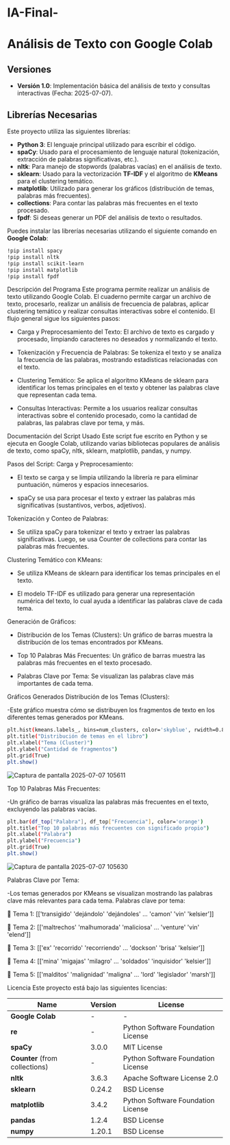 # IA-Final-
# Análisis de Texto con Google Colab

## Versiones

- **Versión 1.0**: Implementación básica del análisis de texto y consultas interactivas (Fecha: 2025-07-07).

## Librerías Necesarias

Este proyecto utiliza las siguientes librerías:

- **Python 3**: El lenguaje principal utilizado para escribir el código.
- **spaCy**: Usado para el procesamiento de lenguaje natural (tokenización, extracción de palabras significativas, etc.). 
- **nltk**: Para manejo de stopwords (palabras vacías) en el análisis de texto.
- **sklearn**: Usado para la vectorización **TF-IDF** y el algoritmo de **KMeans** para el clustering temático.
- **matplotlib**: Utilizado para generar los gráficos (distribución de temas, palabras más frecuentes).
- **collections**: Para contar las palabras más frecuentes en el texto procesado.
- **fpdf**: Si deseas generar un PDF del análisis de texto o resultados.
  
Puedes instalar las librerías necesarias utilizando el siguiente comando en **Google Colab**:

```bash
!pip install spacy
!pip install nltk
!pip install scikit-learn
!pip install matplotlib
!pip install fpdf
```
Descripción del Programa
Este programa permite realizar un análisis de texto utilizando Google Colab. El cuaderno permite cargar un archivo de texto, procesarlo, realizar un análisis de frecuencia de palabras, aplicar clustering temático y realizar consultas interactivas sobre el contenido. El flujo general sigue los siguientes pasos:

- Carga y Preprocesamiento del Texto: El archivo de texto es cargado y procesado, limpiando caracteres no deseados y normalizando el texto.

- Tokenización y Frecuencia de Palabras: Se tokeniza el texto y se analiza la frecuencia de las palabras, mostrando estadísticas relacionadas con el texto.

- Clustering Temático: Se aplica el algoritmo KMeans de sklearn para identificar los temas principales en el texto y obtener las palabras clave que representan cada tema.

- Consultas Interactivas: Permite a los usuarios realizar consultas interactivas sobre el contenido procesado, como la cantidad de palabras, las palabras clave por tema, y más.

Documentación del Script Usado
Este script fue escrito en Python y se ejecuta en Google Colab, utilizando varias bibliotecas populares de análisis de texto, como spaCy, nltk, sklearn, matplotlib, pandas, y numpy.

Pasos del Script:
Carga y Preprocesamiento:

 - El texto se carga y se limpia utilizando la librería re para eliminar puntuación, números y espacios innecesarios.

 - spaCy se usa para procesar el texto y extraer las palabras más significativas (sustantivos, verbos, adjetivos).

Tokenización y Conteo de Palabras:

 - Se utiliza spaCy para tokenizar el texto y extraer las palabras significativas. Luego, se usa Counter de collections para contar las palabras más frecuentes.

Clustering Temático con KMeans:

 - Se utiliza KMeans de sklearn para identificar los temas principales en el texto.

 - El modelo TF-IDF es utilizado para generar una representación numérica del texto, lo cual ayuda a identificar las palabras clave de cada tema.

Generación de Gráficos:

 - Distribución de los Temas (Clusters): Un gráfico de barras muestra la distribución de los temas encontrados por KMeans.

 - Top 10 Palabras Más Frecuentes: Un gráfico de barras muestra las palabras más frecuentes en el texto procesado.

 - Palabras Clave por Tema: Se visualizan las palabras clave más importantes de cada tema.

Gráficos Generados
Distribución de los Temas (Clusters):

-Este gráfico muestra cómo se distribuyen los fragmentos de texto en los diferentes temas generados por KMeans.
```bash
plt.hist(kmeans.labels_, bins=num_clusters, color='skyblue', rwidth=0.8)
plt.title("Distribución de temas en el libro")
plt.xlabel("Tema (Cluster)")
plt.ylabel("Cantidad de fragmentos")
plt.grid(True)
plt.show()
```
![Captura de pantalla 2025-07-07 105611](https://github.com/user-attachments/assets/87537bfa-2348-4e4a-853e-7e38a06081e3)

Top 10 Palabras Más Frecuentes:

-Un gráfico de barras visualiza las palabras más frecuentes en el texto, excluyendo las palabras vacías.
```bash
plt.bar(df_top["Palabra"], df_top["Frecuencia"], color='orange')
plt.title("Top 10 palabras más frecuentes con significado propio")
plt.xlabel("Palabra")
plt.ylabel("Frecuencia")
plt.grid(True)
plt.show()
```
![Captura de pantalla 2025-07-07 105630](https://github.com/user-attachments/assets/056ec790-4d09-45f5-94ca-2d552825d370)

Palabras Clave por Tema:

-Los temas generados por KMeans se visualizan mostrando las palabras clave más relevantes para cada tema.
Palabras clave por tema:

🔹 Tema 1:
[['transigido' 'dejándolo' 'dejándoles' ... 'camon' 'vin' 'kelsier']]

🔹 Tema 2:
[['maltrechos' 'malhumorada' 'maliciosa' ... 'venture' 'vin' 'elend']]

🔹 Tema 3:
[['ex' 'recorrido' 'recorriendo' ... 'dockson' 'brisa' 'kelsier']]

🔹 Tema 4:
[['mina' 'migajas' 'milagro' ... 'soldados' 'inquisidor' 'kelsier']]

🔹 Tema 5:
[['malditos' 'malignidad' 'maligna' ... 'lord' 'legislador' 'marsh']]


Licencia
Este proyecto está bajo las siguientes licencias:


| Name                          | Version     | License                                             |
|-------------------------------|-------------|-----------------------------------------------------|
| **Google Colab**               | -           | -                                                   |
| **re**                         | -           | Python Software Foundation License                  |
| **spaCy**                      | 3.0.0       | MIT License                                         |
| **Counter** (from collections) | -           | Python Software Foundation License                  |
| **nltk**                       | 3.6.3       | Apache Software License 2.0                         |
| **sklearn**                    | 0.24.2      | BSD License                                         |
| **matplotlib**                 | 3.4.2       | Python Software Foundation License                  |
| **pandas**                     | 1.2.4       | BSD License                                         |
| **numpy**                      | 1.20.1      | BSD License                                         |


